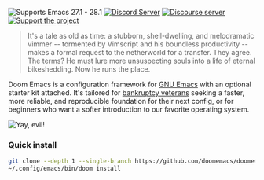 ![Supports Emacs 27.1 - 28.1](https://img.shields.io/badge/Supports-Emacs_27.1--28.1-blueviolet.svg?style=flat-square&logo=GNU%20Emacs&logoColor=white)
[![Discord Server](https://img.shields.io/discord/406534637242810369?color=738adb&label=Discord&logo=discord&logoColor=white&style=flat-square)][discord]
[![Discourse server](https://img.shields.io/discourse/users?server=https%3A%2F%2Fdiscourse.doomemacs.org&logo=discourse&label=Discourse&style=flat-square&color=9cf)][discourse]
[![Support the project](https://img.shields.io/badge/Support-the%20project-d5649f?style=flat-square&logo=github-sponsors)][support]

> It's a tale as old as time: a stubborn, shell-dwelling, and melodramatic
> vimmer -- tormented by Vimscript and his boundless productivity -- makes a
> formal request to the netherworld for a transfer. They agree. The terms? He
> must lure more unsuspecting souls into a life of eternal bikeshedding. Now he
> runs the place.

Doom Emacs is a configuration framework for [GNU Emacs][emacs] with an optional
starter kit attached. It's tailored for [bankruptcy veterans][bankruptcy]
seeking a faster, more reliable, and reproducible foundation for their next
config, or for beginners who want a softer introduction to our favorite
operating system.

![Yay, evil!](https://raw.githubusercontent.com/hlissner/doom-emacs/screenshots/cacochan.png)

### Quick install

``` sh
git clone --depth 1 --single-branch https://github.com/doomemacs/doomemacs ~/.config/emacs
~/.config/emacs/bin/doom install
```


[bankruptcy]: https://www.emacswiki.org/emacs/DotEmacsBankruptcy
[discord]: https://doomemacs.org/discord
[discourse]: https://discourse.doomemacs.org
[emacs]: https://www.gnu.org/software/emacs/
[support]: https://github.com/sponsors/hlissner

